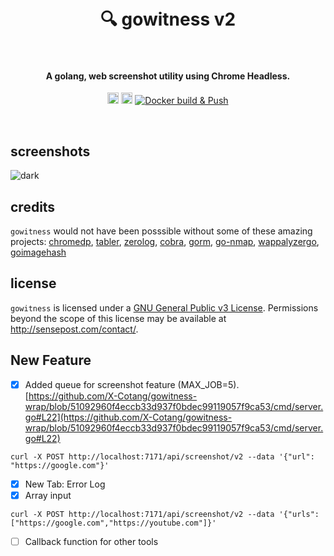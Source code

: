 <h1 align="center">
  <br>
    🔍 gowitness v2
  <br>
  <br>
</h1>

<h4 align="center">A golang, web screenshot utility using Chrome Headless.</h4>
<p align="center">
  <a href="https://twitter.com/leonjza"><img src="https://img.shields.io/badge/twitter-%40leonjza-blue.svg" alt="@leonjza" height="18"></a>
  <a href="https://goreportcard.com/report/github.com/sensepost/gowitness"><img src="https://goreportcard.com/badge/github.com/sensepost/gowitness" alt="Go Report Card" height="18"></a>
  <a href="https://github.com/sensepost/gowitness/actions/workflows/docker.yml"><img alt="Docker build & Push" src="https://github.com/sensepost/gowitness/actions/workflows/docker.yml/badge.svg"></a>
</p>
<br>


## screenshots

![dark](images/gowitness-detail.png)

## credits

`gowitness` would not have been posssible without some of these amazing projects: [chromedp](https://github.com/chromedp/chromedp), [tabler](https://github.com/tabler/tabler), [zerolog](https://github.com/rs/zerolog), [cobra](https://github.com/spf13/cobra), [gorm](https://github.com/go-gorm/gorm), [go-nmap](https://github.com/lair-framework/go-nmap), [wappalyzergo](https://github.com/projectdiscovery/wappalyzergo), [goimagehash](https://github.com/corona10/goimagehash)

## license

`gowitness` is licensed under a [GNU General Public v3 License](https://www.gnu.org/licenses/gpl-3.0.en.html). Permissions beyond the scope of this license may be available at <http://sensepost.com/contact/>.

## New Feature  

- [X] Added queue for screenshot feature (MAX_JOB=5).  
[https://github.com/X-Cotang/gowitness-wrap/blob/51092960f4eccb33d937f0bdec99119057f9ca53/cmd/server.go#L22](https://github.com/X-Cotang/gowitness-wrap/blob/51092960f4eccb33d937f0bdec99119057f9ca53/cmd/server.go#L22)  

```
curl -X POST http://localhost:7171/api/screenshot/v2 --data '{"url": "https://google.com"}'
```  

- [X] New Tab: Error Log  
- [X] Array input  

```
curl -X POST http://localhost:7171/api/screenshot/v2 --data '{"urls": ["https://google.com","https://youtube.com"]}'
```
- [ ] Callback function for other tools